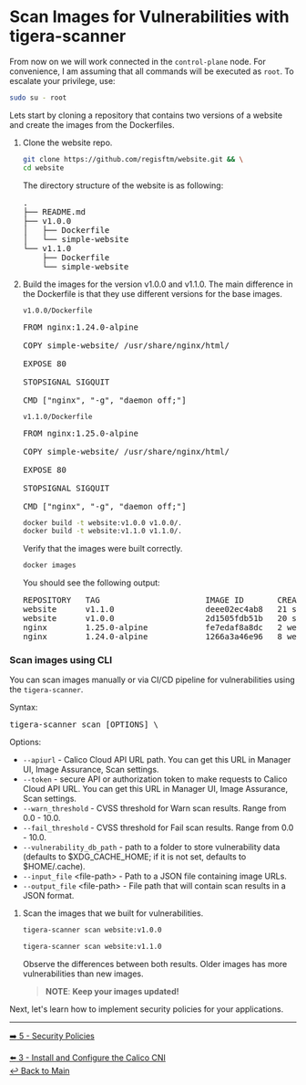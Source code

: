 # Scan Images for Vulnerabilities with **tigera-scanner**

From now on we will work connected in the `control-plane` node. For convenience, I am assuming that all commands will be executed as `root`. To escalate your privilege, use:

```bash 
sudo su - root
```

Lets start by cloning a repository that contains two versions of a website and create the images from the Dockerfiles.

1. Clone the website repo.

   ```bash
   git clone https://github.com/regisftm/website.git && \
   cd website
   ```

   The directory structure of the website is as following:

   <pre>
   .
   ├── README.md
   ├── v1.0.0
   │   ├── Dockerfile
   │   └── simple-website
   └── v1.1.0
       ├── Dockerfile
       └── simple-website
   </pre>

2. Build the images for the version v1.0.0 and v1.1.0. The main difference in the Dockerfile is that they use different versions for the base images. 

   `v1.0.0/Dockerfile`
   <pre>
   FROM nginx:1.24.0-alpine

   COPY simple-website/ /usr/share/nginx/html/

   EXPOSE 80

   STOPSIGNAL SIGQUIT

   CMD ["nginx", "-g", "daemon off;"]
   </pre>

   `v1.1.0/Dockerfile`
   <pre>
   FROM nginx:1.25.0-alpine

   COPY simple-website/ /usr/share/nginx/html/

   EXPOSE 80

   STOPSIGNAL SIGQUIT

   CMD ["nginx", "-g", "daemon off;"]
   </pre>

   ```bash
   docker build -t website:v1.0.0 v1.0.0/.
   docker build -t website:v1.1.0 v1.1.0/.
   ```

   Verify that the images were built correctly.

   ```bash
   docker images
   ```

   You should see the following output:

   <pre>
   REPOSITORY   TAG                      IMAGE ID       CREATED             SIZE
   website      v1.1.0                   deee02ec4ab8   21 seconds ago      41.4MB
   website      v1.0.0                   2d1505fdb51b   20 seconds ago      41.1MB
   nginx        1.25.0-alpine            fe7edaf8a8dc   2 weeks ago         41.4MB
   nginx        1.24.0-alpine            1266a3a46e96   8 weeks ago         41.1MB
   </pre>

### Scan images using CLI

You can scan images manually or via CI/CD pipeline for vulnerabilities using the `tigera-scanner`.

Syntax:

<pre>
tigera-scanner scan [OPTIONS] \<image_name\>
</pre>

Options:

- `--apiurl` - Calico Cloud API URL path. You can get this URL in Manager UI, Image Assurance, Scan settings.
- `--token` - secure API or authorization token to make requests to Calico Cloud API URL. You can get this URL in Manager UI, Image Assurance, Scan settings.
- `--warn_threshold` - CVSS threshold for Warn scan results. Range from 0.0 - 10.0.
- `--fail_threshold` - CVSS threshold for Fail scan results. Range from 0.0 - 10.0.
- `--vulnerability_db_path` - path to a folder to store vulnerability data (defaults to $XDG_CACHE_HOME; if it is not set, defaults to $HOME/.cache).
- `--input_file` \<file-path\> - Path to a JSON file containing image URLs.
- `--output_file` \<file-path\> - File path that will contain scan results in a JSON format.

1. Scan the images that we built for vulnerabilities.

   ```bash
   tigera-scanner scan website:v1.0.0
   ```

   ```bash
   tigera-scanner scan website:v1.1.0
   ```

   Observe the differences between both results. Older images has more vulnerabilities than new images. 
   
   >**NOTE**: **Keep your images updated!**
   
Next, let's learn how to implement security policies for your applications.

---

[:arrow_right: 5 - Security Policies](/demo/05-security-policy.yaml) <br>

[:arrow_left: 3 - Install and Configure the Calico CNI](/demo/03-calico-installation.md)  
[:leftwards_arrow_with_hook: Back to Main](/README.md)  
